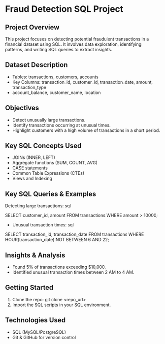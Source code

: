 # Fraud Detection SQL Project
## Project Overview
This project focuses on detecting potential fraudulent transactions in a financial dataset using SQL.
It involves data exploration, identifying patterns, and writing SQL queries to extract insights.
## Dataset Description
- Tables: transactions, customers, accounts
- Key Columns: transaction_id, customer_id, transaction_date, amount, transaction_type
- account_balance, customer_name, location
## Objectives
- Detect unusually large transactions.
- Identify transactions occurring at unusual times.
- Highlight customers with a high volume of transactions in a short period.
## Key SQL Concepts Used
- JOINs (INNER, LEFT)
- Aggregate functions (SUM, COUNT, AVG)
- CASE statements
- Common Table Expressions (CTEs)
- Views and Indexing
## Key SQL Queries & Examples
Detecting large transactions: sql

SELECT customer_id, amount
FROM transactions
WHERE amount > 10000;

- Unusual transaction times: sql
  
SELECT transaction_id, transaction_date
FROM transactions
WHERE HOUR(transaction_date) NOT BETWEEN 6 AND 22;

## Insights & Analysis
- Found 5% of transactions exceeding $10,000.
- Identified unusual transaction times between 2 AM to 4 AM.
## Getting Started
1. Clone the repo: git clone <repo_url>
2. Import the SQL scripts in your SQL environment.
## Technologies Used
- SQL (MySQL/PostgreSQL)
- Git & GitHub for version control

